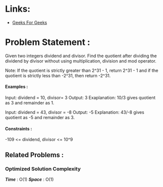 # Links:

- [Geeks For Geeks](https://www.geeksforgeeks.org/problems/division-without-using-multiplication-division-and-mod-operator/1)

# Problem Statement :

Given two integers dividend and divisor. Find the quotient after dividing the dividend by divisor without using multiplication, division and mod operator.

Note: If the quotient is strictly greater than 2^31 - 1, return 2^31 - 1 and if the quotient is strictly less than -2^31, then return -2^31.

#### Examples :

Input: dividend = 10, divisor= 3
Output: 3
Exaplanation: 10/3 gives quotient as 3 and remainder as 1.


Input: dividend  = 43, divisor = -8
Output: -5
Explanation: 43/-8 gives quotient as -5 and remainder as 3.

#### Constraints :

-109 <= dividend, divisor <= 10^9



## Related Problems :


### Optimized Solution Complexity

**_Time_** : O(1)
**_Space_** : O(1)